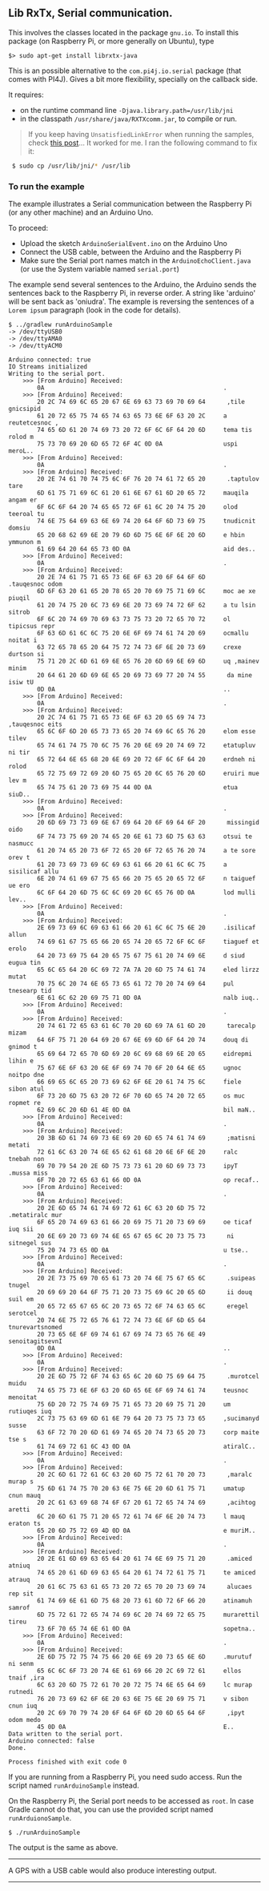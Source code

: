 ## Lib RxTx, Serial communication.
This involves the classes located in the package `gnu.io`.
To install this package (on Raspberry Pi, or more generally on Ubuntu), type
```
$> sudo apt-get install librxtx-java
```
This is an possible alternative to the `com.pi4j.io.serial` package (that comes with PI4J).
Gives a bit more flexibility, specially on the callback side.

It requires:
* on the runtime command line `-Djava.library.path=/usr/lib/jni`
* in the classpath `/usr/share/java/RXTXcomm.jar`, to compile or run.

> If you keep having `UnsatisfiedLinkError` when running the samples, check [this post](http://lukealderton.com/blog/posts/2016/javalangunsatisfiedlinkerror-no-rxtxserial-in-javalibrarypath/)...
> It worked for me. I ran the following command to fix it:
```bash
 $ sudo cp /usr/lib/jni/* /usr/lib
```

### To run the example
The example illustrates a Serial communication between the Raspberry Pi (or any other machine) and an Arduino Uno.

To proceed:
- Upload the sketch `ArduinoSerialEvent.ino` on the Arduino Uno
- Connect the USB cable, between the Arduino and the Raspberry Pi
- Make sure the Serial port names match in the `ArduinoEchoClient.java` (or use the System variable named `serial.port`)

The example send several sentences to the Arduino, the Arduino sends the sentences back to the
Raspberry Pi, in reverse order. A string like 'arduino' will be sent back as 'oniudra'.
The example is reversing the sentences of a `Lorem ipsum` paragraph (look in the code for details).

```
$ ../gradlew runArduinoSample
-> /dev/ttyUSB0
-> /dev/ttyAMA0
-> /dev/ttyACM0

Arduino connected: true
IO Streams initialized
Writing to the serial port.
	>>> [From Arduino] Received:
		0A                                                  .
	>>> [From Arduino] Received:
		20 2C 74 69 6C 65 20 67 6E 69 63 73 69 70 69 64      ,tile gnicsipid
		61 20 72 65 75 74 65 74 63 65 73 6E 6F 63 20 2C     a reutetcesnoc ,
		74 65 6D 61 20 74 69 73 20 72 6F 6C 6F 64 20 6D     tema tis rolod m
		75 73 70 69 20 6D 65 72 6F 4C 0D 0A                 uspi meroL..
	>>> [From Arduino] Received:
		0A                                                  .
	>>> [From Arduino] Received:
		20 2E 74 61 70 74 75 6C 6F 76 20 74 61 72 65 20      .taptulov tare
		6D 61 75 71 69 6C 61 20 61 6E 67 61 6D 20 65 72     mauqila angam er
		6F 6C 6F 64 20 74 65 65 72 6F 61 6C 20 74 75 20     olod teeroal tu
		74 6E 75 64 69 63 6E 69 74 20 64 6F 6D 73 69 75     tnudicnit domsiu
		65 20 68 62 69 6E 20 79 6D 6D 75 6E 6F 6E 20 6D     e hbin ymmunon m
		61 69 64 20 64 65 73 0D 0A                          aid des..
	>>> [From Arduino] Received:
		0A                                                  .
	>>> [From Arduino] Received:
		20 2E 74 61 75 71 65 73 6E 6F 63 20 6F 64 6F 6D      .tauqesnoc odom
		6D 6F 63 20 61 65 20 78 65 20 70 69 75 71 69 6C     moc ae xe piuqil
		61 20 74 75 20 6C 73 69 6E 20 73 69 74 72 6F 62     a tu lsin sitrob
		6F 6C 20 74 69 70 69 63 73 75 73 20 72 65 70 72     ol tipicsus repr
		6F 63 6D 61 6C 6C 75 20 6E 6F 69 74 61 74 20 69     ocmallu noitat i
		63 72 65 78 65 20 64 75 72 74 73 6F 6E 20 73 69     crexe durtson si
		75 71 20 2C 6D 61 69 6E 65 76 20 6D 69 6E 69 6D     uq ,mainev minim
		20 64 61 20 6D 69 6E 65 20 69 73 69 77 20 74 55      da mine isiw tU
		0D 0A                                               ..
	>>> [From Arduino] Received:
		0A                                                  .
	>>> [From Arduino] Received:
		20 2C 74 61 75 71 65 73 6E 6F 63 20 65 69 74 73      ,tauqesnoc eits
		65 6C 6F 6D 20 65 73 73 65 20 74 69 6C 65 76 20     elom esse tilev
		65 74 61 74 75 70 6C 75 76 20 6E 69 20 74 69 72     etatupluv ni tir
		65 72 64 6E 65 68 20 6E 69 20 72 6F 6C 6F 64 20     erdneh ni rolod
		65 72 75 69 72 69 20 6D 75 65 20 6C 65 76 20 6D     eruiri mue lev m
		65 74 75 61 20 73 69 75 44 0D 0A                    etua siuD..
	>>> [From Arduino] Received:
		0A                                                  .
	>>> [From Arduino] Received:
		20 6D 69 73 73 69 6E 67 69 64 20 6F 69 64 6F 20      missingid oido
		6F 74 73 75 69 20 74 65 20 6E 61 73 6D 75 63 63     otsui te nasmucc
		61 20 74 65 20 73 6F 72 65 20 6F 72 65 76 20 74     a te sore orev t
		61 20 73 69 73 69 6C 69 63 61 66 20 61 6C 6C 75     a sisilicaf allu
		6E 20 74 61 69 67 75 65 66 20 75 65 20 65 72 6F     n taiguef ue ero
		6C 6F 64 20 6D 75 6C 6C 69 20 6C 65 76 0D 0A        lod mulli lev..
	>>> [From Arduino] Received:
		0A                                                  .
	>>> [From Arduino] Received:
		2E 69 73 69 6C 69 63 61 66 20 61 6C 6C 75 6E 20     .isilicaf allun
		74 69 61 67 75 65 66 20 65 74 20 65 72 6F 6C 6F     tiaguef et erolo
		64 20 73 69 75 64 20 65 75 67 75 61 20 74 69 6E     d siud eugua tin
		65 6C 65 64 20 6C 69 72 7A 7A 20 6D 75 74 61 74     eled lirzz mutat
		70 75 6C 20 74 6E 65 73 65 61 72 70 20 74 69 64     pul tnesearp tid
		6E 61 6C 62 20 69 75 71 0D 0A                       nalb iuq..
	>>> [From Arduino] Received:
		0A                                                  .
	>>> [From Arduino] Received:
		20 74 61 72 65 63 61 6C 70 20 6D 69 7A 61 6D 20      tarecalp mizam
		64 6F 75 71 20 64 69 20 67 6E 69 6D 6F 64 20 74     douq di gnimod t
		65 69 64 72 65 70 6D 69 20 6C 69 68 69 6E 20 65     eidrepmi lihin e
		75 67 6E 6F 63 20 6E 6F 69 74 70 6F 20 64 6E 65     ugnoc noitpo dne
		66 69 65 6C 65 20 73 69 62 6F 6E 20 61 74 75 6C     fiele sibon atul
		6F 73 20 6D 75 63 20 72 6F 70 6D 65 74 20 72 65     os muc ropmet re
		62 69 6C 20 6D 61 4E 0D 0A                          bil maN..
	>>> [From Arduino] Received:
		0A                                                  .
	>>> [From Arduino] Received:
		20 3B 6D 61 74 69 73 6E 69 20 6D 65 74 61 74 69      ;matisni metati
		72 61 6C 63 20 74 6E 65 62 61 68 20 6E 6F 6E 20     ralc tnebah non
		69 70 79 54 20 2E 6D 75 73 73 61 20 6D 69 73 73     ipyT .mussa miss
		6F 70 20 72 65 63 61 66 0D 0A                       op recaf..
	>>> [From Arduino] Received:
		0A                                                  .
	>>> [From Arduino] Received:
		20 2E 6D 65 74 61 74 69 72 61 6C 63 20 6D 75 72      .metatiralc mur
		6F 65 20 74 69 63 61 66 20 69 75 71 20 73 69 69     oe ticaf iuq sii
		20 6E 69 20 73 69 74 6E 65 67 65 6C 20 73 75 73      ni sitnegel sus
		75 20 74 73 65 0D 0A                                u tse..
	>>> [From Arduino] Received:
		0A                                                  .
	>>> [From Arduino] Received:
		20 2E 73 75 69 70 65 61 73 20 74 6E 75 67 65 6C      .suipeas tnugel
		20 69 69 20 64 6F 75 71 20 73 75 69 6C 20 65 6D      ii douq suil em
		20 65 72 65 67 65 6C 20 73 65 72 6F 74 63 65 6C      eregel serotcel
		20 74 6E 75 72 65 76 61 72 74 73 6E 6F 6D 65 64      tnurevartsnomed
		20 73 65 6E 6F 69 74 61 67 69 74 73 65 76 6E 49      senoitagitsevnI
		0D 0A                                               ..
	>>> [From Arduino] Received:
		0A                                                  .
	>>> [From Arduino] Received:
		20 2E 6D 75 72 6F 74 63 65 6C 20 6D 75 69 64 75      .murotcel muidu
		74 65 75 73 6E 6F 63 20 6D 65 6E 6F 69 74 61 74     teusnoc menoitat
		75 6D 20 72 75 74 69 75 71 65 73 20 69 75 71 20     um rutiuqes iuq
		2C 73 75 63 69 6D 61 6E 79 64 20 73 75 73 73 65     ,sucimanyd susse
		63 6F 72 70 20 6D 61 69 74 65 20 74 73 65 20 73     corp maite tse s
		61 74 69 72 61 6C 43 0D 0A                          atiralC..
	>>> [From Arduino] Received:
		0A                                                  .
	>>> [From Arduino] Received:
		20 2C 6D 61 72 61 6C 63 20 6D 75 72 61 70 20 73      ,maralc murap s
		75 6D 61 74 75 70 20 63 6E 75 6E 20 6D 61 75 71     umatup cnun mauq
		20 2C 61 63 69 68 74 6F 67 20 61 72 65 74 74 69      ,acihtog aretti
		6C 20 6D 61 75 71 20 65 72 61 74 6F 6E 20 74 73     l mauq eraton ts
		65 20 6D 75 72 69 4D 0D 0A                          e muriM..
	>>> [From Arduino] Received:
		0A                                                  .
	>>> [From Arduino] Received:
		20 2E 61 6D 69 63 65 64 20 61 74 6E 69 75 71 20      .amiced atniuq
		74 65 20 61 6D 69 63 65 64 20 61 74 72 61 75 71     te amiced atrauq
		20 61 6C 75 63 61 65 73 20 72 65 70 20 73 69 74      alucaes rep sit
		61 74 69 6E 61 6D 75 68 20 73 61 6D 72 6F 66 20     atinamuh samrof
		6D 75 72 61 72 65 74 74 69 6C 20 74 69 72 65 75     murarettil tireu
		73 6F 70 65 74 6E 61 0D 0A                          sopetna..
	>>> [From Arduino] Received:
		0A                                                  .
	>>> [From Arduino] Received:
		2E 6D 75 72 75 74 75 66 20 6E 69 20 73 65 6E 6D     .murutuf ni senm
		65 6C 6C 6F 73 20 74 6E 61 69 66 20 2C 69 72 61     ellos tnaif ,ira
		6C 63 20 6D 75 72 61 70 20 72 75 74 6E 65 64 69     lc murap rutnedi
		76 20 73 69 62 6F 6E 20 63 6E 75 6E 20 69 75 71     v sibon cnun iuq
		20 2C 69 70 79 74 20 6F 64 6F 6D 20 6D 65 64 6F      ,ipyt odom medo
		45 0D 0A                                            E..
Data written to the serial port.
Arduino connected: false
Done.

Process finished with exit code 0
```
If you are running from a Raspberry Pi, you need sudo access. Run the script named `runArduinoSample` instead.

On the Raspberry Pi, the Serial port needs to be accessed as `root`. In case Gradle cannot do that, you can use the provided script named `runArduionoSample`.
```
$ ./runArduinoSample
```
The output is the same as above.

--------------------------------------------------------------------------------------------------------------------------------------------------------------

A GPS with a USB cable would also produce interesting output.

---
